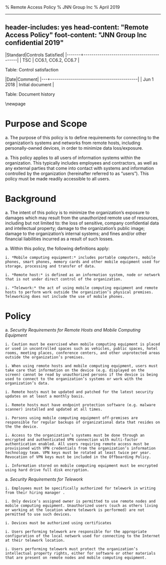 % Remote Access Policy
% JNN Group Inc
% April 2019

---
header-includes: yes
head-content: "Remote Access Policy"
foot-content: "JNN Group Inc confidential 2019"
---

|Standard|Controls Satisfied|
|-------+--------------------------------------------|
| TSC | CC6.1, CC6.2, CC6.7 |

Table: Control satisfaction


|Date|Comment|
|---+--------------------------------------------|
| Jun 1 2018 | Initial document |

Table: Document history


\newpage


# Purpose and Scope

a. The purpose of this policy is to define requirements for connecting to the organization’s systems and networks from remote hosts, including personally-owned devices, in order to minimize data loss/exposure.

a. This policy applies to all users of information systems within the organization. This typically includes employees and contractors, as well as any external parties that come into contact with systems and information controlled by the organization (hereinafter referred to as “users”). This policy must be made readily accessible to all users.

# Background

a. The intent of this policy is to minimize the organization’s exposure to damages which may result from the unauthorized remote use of resources, including but not limited to: the loss of sensitive, company confidential data and intellectual property; damage to the organization’s public image; damage to the organization’s internal systems; and fines and/or other financial liabilities incurred as a result of such losses.

a. Within this policy, the following definitions apply:

    i. *Mobile computing equipment:* includes portable computers, mobile phones, smart phones, memory cards and other mobile equipment used for storage, processing and transfer of data.

    i. *Remote host:* is defined as an information system, node or network that is not under direct control of the organization.

    i. *Telework:* the act of using mobile computing equipment and remote hosts to perform work outside the organization’s physical premises. Teleworking does not include the use of mobile phones.

# Policy

a. *Security Requirements for Remote Hosts and Mobile Computing Equipment*

    i. Caution must be exercised when mobile computing equipment is placed or used in uncontrolled spaces such as vehicles, public spaces, hotel rooms, meeting places, conference centers, and other unprotected areas outside the organization’s premises.

    i. When using remote hosts and mobile computing equipment, users must take care that information on the device (e.g. displayed on the screen) cannot be read by unauthorized persons if the device is being used to connect to the organization’s systems or work with the organization’s data.

    i. Remote hosts must be updated and patched for the latest security updates on at least a monthly basis.

    i. Remote hosts must have endpoint protection software (e.g. malware scanner) installed and updated at all times.

    i. Persons using mobile computing equipment off-premises are responsible for regular backups of organizational data that resides on the the device.

    i. Access to the organization’s systems must be done through an encrypted and authenticated VPN connection with multi-factor authentication enabled. All users requiring remote access must be provisioned with VPN credentials from the organization’s information technology team. VPN keys must be rotated at least twice per year. Revocation of VPN keys must be included in the Offboarding Policy. 

    i. Information stored on mobile computing equipment must be encrypted using hard drive full disk encryption.

a. *Security Requirements for Telework*

    i. Employees must be specifically authorized for telework in writing from their hiring manager .

    i. Only device’s assigned owner is permitted to use remote nodes and mobile computing equipment. Unauthorized users (such as others living or working at the location where telework is performed) are not permitted to use such devices.

    i. Devices must be authorized using certificates

    i. Users performing telework are responsible for the appropriate configuration of the local network used for connecting to the Internet at their telework location.

    i. Users performing telework must protect the organization’s intellectual property rights, either for software or other materials that are present on remote nodes and mobile computing equipment.


